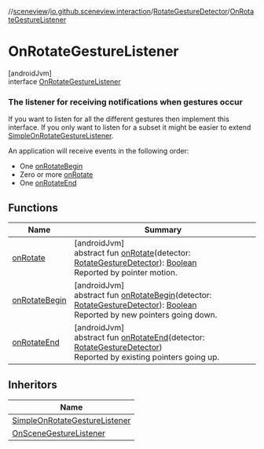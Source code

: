 //[sceneview](../../../../index.md)/[io.github.sceneview.interaction](../../index.md)/[RotateGestureDetector](../index.md)/[OnRotateGestureListener](index.md)

# OnRotateGestureListener

[androidJvm]\
interface [OnRotateGestureListener](index.md)

###  The listener for receiving notifications when gestures occur

If you want to listen for all the different gestures then implement this interface. If you only want to listen for a subset it might be easier to extend [SimpleOnRotateGestureListener](../-simple-on-rotate-gesture-listener/index.md).

An application will receive events in the following order:

- 
   One [onRotateBegin](on-rotate-begin.md)
- 
   Zero or more [onRotate](on-rotate.md)
- 
   One [onRotateEnd](on-rotate-end.md)

## Functions

| Name | Summary |
|---|---|
| [onRotate](on-rotate.md) | [androidJvm]<br>abstract fun [onRotate](on-rotate.md)(detector: [RotateGestureDetector](../index.md)): [Boolean](https://kotlinlang.org/api/latest/jvm/stdlib/kotlin/-boolean/index.html)<br>Reported by pointer motion. |
| [onRotateBegin](on-rotate-begin.md) | [androidJvm]<br>abstract fun [onRotateBegin](on-rotate-begin.md)(detector: [RotateGestureDetector](../index.md)): [Boolean](https://kotlinlang.org/api/latest/jvm/stdlib/kotlin/-boolean/index.html)<br>Reported by new pointers going down. |
| [onRotateEnd](on-rotate-end.md) | [androidJvm]<br>abstract fun [onRotateEnd](on-rotate-end.md)(detector: [RotateGestureDetector](../index.md))<br>Reported by existing pointers going up. |

## Inheritors

| Name |
|---|
| [SimpleOnRotateGestureListener](../-simple-on-rotate-gesture-listener/index.md) |
| [OnSceneGestureListener](../../-scene-gesture-detector/-on-scene-gesture-listener/index.md) |
